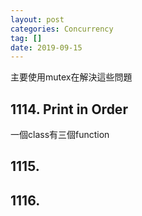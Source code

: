```yaml
---
layout: post
categories: Concurrency
tag: [] 
date: 2019-09-15
---
```






主要使用mutex在解決這些問題

## 1114. Print in Order

一個class有三個function



## 1115. 



## 1116. 